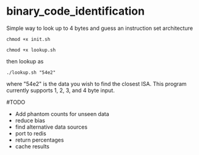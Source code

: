 # binary_code_identification
Simple way to look up to 4 bytes and guess an instruction set architecture

`chmod +x init.sh`

`chmod +x lookup.sh`

then lookup as

`./lookup.sh "54e2"` 

where "54e2" is the data you wish to find the closest ISA. This program currently supports 1, 2, 3, and 4 byte input.  

#TODO
* Add phantom counts for unseen data 
* reduce bias 
* find alternative data sources
* port to redis 
* return percentages 
* cache results 
